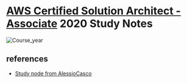 # [AWS Certified Solution Architect - Associate](https://aws.amazon.com/training/path-architecting/) 2020 Study Notes

![Course_year](https://img.shields.io/badge/Course%20Year-2020-brightgreen.svg)

## references
* [Study node from AlessioCasco](https://github.com/AlessioCasco/AWS-CSA-2019-study-notes)


